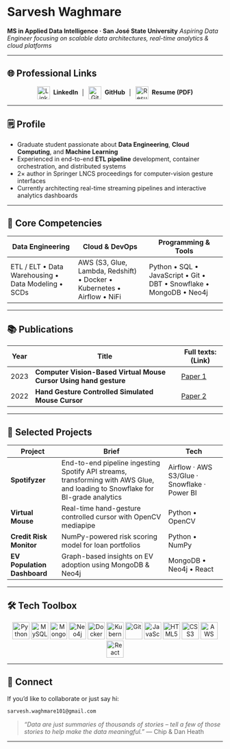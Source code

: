 # Sarvesh Waghmare

**MS in Applied Data Intelligence · San José State University**
*Aspiring Data Engineer focusing on scalable data architectures, real-time analytics & cloud platforms*

---

## 🌐 Professional Links
<p align="center">
  <a href="https://www.linkedin.com/in/sarvesh-waghmare-8a631a16b/" target="_blank" style="text-decoration:none;">
    <img src="https://img.icons8.com/ios-filled/50/0A66C2/linkedin.png" alt="LinkedIn icon" height="30" style="vertical-align:middle;">
    &nbsp;<strong>LinkedIn</strong>
  </a>
  &nbsp;│&nbsp;
  <a href="https://github.com/sarvesh172000" target="_blank" style="text-decoration:none;">
    <img src="https://img.icons8.com/ios-glyphs/50/000000/github.png" alt="GitHub icon" height="30" style="vertical-align:middle;">
    &nbsp;<strong>GitHub</strong>
  </a>
  &nbsp;│&nbsp;
  <a href="https://drive.google.com/file/d/1It90SPXWmNbPJO2g_KsiuM5ve6_Xs2D5/view?usp=drive_link" target="_blank" style="text-decoration:none;">
    <img src="https://img.icons8.com/ios-filled/50/4CAF50/resume.png" alt="Resume icon" height="30" style="vertical-align:middle;">
    &nbsp;<strong>Resume&nbsp;(PDF)</strong>
  </a>
</p>



---

## 🗒️ Profile

* Graduate student passionate about **Data Engineering**, **Cloud Computing**, and **Machine Learning**
* Experienced in end-to-end **ETL pipeline** development, container orchestration, and distributed systems
* 2× author in Springer LNCS proceedings for computer-vision gesture interfaces
* Currently architecting real-time streaming pipelines and interactive analytics dashboards

---

## 🔑 Core Competencies

| Data Engineering                                    | Cloud & DevOps                                                          | Programming & Tools                                                 |
| --------------------------------------------------- | ----------------------------------------------------------------------- | ------------------------------------------------------------------- |
| ETL / ELT • Data Warehousing • Data Modeling • SCDs | AWS (S3, Glue, Lambda, Redshift) • Docker • Kubernetes • Airflow • NiFi | Python • SQL • JavaScript • Git • DBT • Snowflake • MongoDB • Neo4j |

---

## 📚 Publications

| Year | Title                                                              | Full texts: (Link)                                                                                            |
| ---- | -------------------------------------------------------------------| ------------------------------------------------------------------------------------------------|
| 2023 | **Computer Vision-Based Virtual Mouse Cursor Using hand gesture**  | [Paper 1](https://drive.google.com/file/d/128b2ZrpqKngrjkIvjFbxFigbkaJnldyq/view?usp=sharing)   |
| 2022 | **Hand Gesture Controlled Simulated Mouse Cursor**                 | [Paper 2](https://drive.google.com/file/d/18BT8csBgASjvOsb3mbxJiwcIGpn2u65E/view?usp=drive_link)|


---

## 🚀 Selected Projects

| Project                     | Brief                                                                                                                          | Tech                                         |
| --------------------------- | ------------------------------------------------------------------------------------------------------------------------------ | -------------------------------------------- |
| **Spotifyzer**              | End-to-end pipeline ingesting Spotify API streams, transforming with AWS Glue, and loading to Snowflake for BI-grade analytics | Airflow · AWS S3/Glue · Snowflake · Power BI |
| **Virtual Mouse**           | Real-time hand-gesture controlled cursor with OpenCV mediapipe                                                                 | Python • OpenCV                              |
| **Credit Risk Monitor**     | NumPy-powered risk scoring model for loan portfolios                                                                           | Python • NumPy                               |
| **EV Population Dashboard** | Graph-based insights on EV adoption using MongoDB & Neo4j                                                                      | MongoDB • Neo4j • React                      |

---

## 🛠️ Tech Toolbox

<p align="center">
  <img src="https://cdn.jsdelivr.net/gh/devicons/devicon/icons/python/python-original.svg" height="40" alt="Python" />
  <img src="https://cdn.jsdelivr.net/gh/devicons/devicon/icons/mysql/mysql-original.svg" height="40" alt="MySQL" />
  <img src="https://cdn.jsdelivr.net/gh/devicons/devicon/icons/mongodb/mongodb-original.svg" height="40" alt="MongoDB" />
  <img src="https://cdn.jsdelivr.net/gh/devicons/devicon@latest/icons/neo4j/neo4j-original-wordmark.svg" height="40" alt="Neo4j"/>
  <img src="https://cdn.jsdelivr.net/gh/devicons/devicon/icons/docker/docker-original.svg" height="40" alt="Docker" />
  <img src="https://cdn.jsdelivr.net/gh/devicons/devicon/icons/kubernetes/kubernetes-plain.svg" height="40" alt="Kubernetes" />
  <img src="https://cdn.jsdelivr.net/gh/devicons/devicon/icons/git/git-original.svg" height="40" alt="Git" />
  <img src="https://cdn.jsdelivr.net/gh/devicons/devicon/icons/javascript/javascript-original.svg" height="40" alt="JavaScript" />
  <img src="https://cdn.jsdelivr.net/gh/devicons/devicon/icons/html5/html5-original.svg" height="40" alt="HTML5" />
  <img src="https://cdn.jsdelivr.net/gh/devicons/devicon/icons/css3/css3-original.svg" height="40" alt="CSS3" />
  <img src="https://cdn.jsdelivr.net/gh/devicons/devicon@latest/icons/amazonwebservices/amazonwebservices-original-wordmark.svg" height="40" alt="AWS"/> 
  <img src="https://cdn.jsdelivr.net/gh/devicons/devicon/icons/react/react-original.svg" height="40" alt="React" />
</p>

---

## 🤝 Connect

If you’d like to collaborate or just say hi:

```bash
sarvesh.waghmare101@gmail.com
```

> *“Data are just summaries of thousands of stories – tell a few of those stories to help make the data meaningful.”* — Chip & Dan Heath

---
